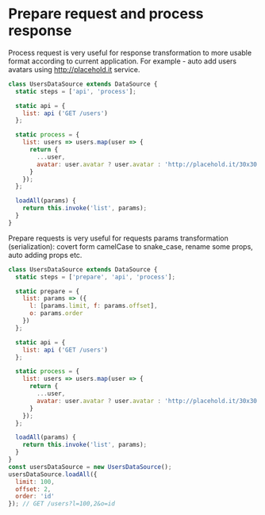 # Prepare request and process response

Process request is very useful for response transformation to more usable format according to current application. For example - auto add users avatars using http://placehold.it service.

```js
class UsersDataSource extends DataSource {
  static steps = ['api', 'process'];

  static api = {
    list: api ('GET /users')
  };

  static process = {
    list: users => users.map(user => {
      return {
        ...user,
        avatar: user.avatar ? user.avatar : 'http://placehold.it/30x30'
      }
    });
  };

  loadAll(params) {
    return this.invoke('list', params);
  }
}
```

Prepare requests is very useful for requests params transformation (serialization): covert form camelCase to snake_case, rename some props, auto adding props etc.

```js
class UsersDataSource extends DataSource {
  static steps = ['prepare', 'api', 'process'];

  static prepare = {
    list: params => ({
      l: [params.limit, f: params.offset],
      o: params.order
    })
  };

  static api = {
    list: api ('GET /users')
  };

  static process = {
    list: users => users.map(user => {
      return {
        ...user,
        avatar: user.avatar ? user.avatar : 'http://placehold.it/30x30'
      }
    });
  };

  loadAll(params) {
    return this.invoke('list', params);
  }
}
const usersDataSource = new UsersDataSource();
usersDataSource.loadAll({
  limit: 100,
  offset: 2,
  order: 'id'
}); // GET /users?l=100,2&o=id
```
